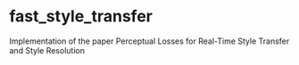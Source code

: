 # fast_style_transfer
Implementation of the paper Perceptual Losses for Real-Time Style Transfer and Style Resolution
